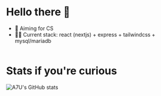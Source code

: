 # Hello there 👋

- 🚀 Aiming for CS
- 👩‍💻 Current stack: react (nextjs) + express + tailwindcss + mysql/mariadb
<br><br>

# Stats if you're curious
![A7U's GitHub stats](https://github-readme-stats.vercel.app/api?username=A7U&show_icons=true&theme=radical)

